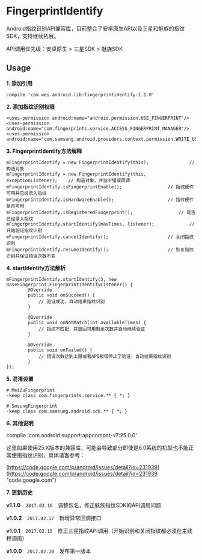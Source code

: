 # FingerprintIdentify

Android指纹识别API兼容库，目前整合了安卓原生API以及三星和魅族的指纹SDK，支持继续拓展。

API调用优先级：安卓原生 > 三星SDK > 魅族SDK

Usage
-----
**1. 添加引用**

    compile 'com.wei.android.lib:fingerprintidentify:1.1.0'

**2. 添加指纹识别权限**

    <uses-permission android:name="android.permission.USE_FINGERPRINT"/>
    <uses-permission android:name="com.fingerprints.service.ACCESS_FINGERPRINT_MANAGER"/>
    <uses-permission android:name="com.samsung.android.providers.context.permission.WRITE_USE_APP_FEATURE_SURVEY"/>

**3. FingerprintIdentify方法解释**

    mFingerprintIdentify = new FingerprintIdentify(this);				// 构造对象
	mFingerprintIdentify = new FingerprintIdentify(this, exceptionListener);	// 构造对象，并监听错误回调
	mFingerprintIdentify.isFingerprintEnable();					// 指纹硬件可用并已经录入指纹
	mFingerprintIdentify.isHardwareEnable();					// 指纹硬件是否可用
	mFingerprintIdentify.isRegisteredFingerprint();					// 是否已经录入指纹
	mFingerprintIdentify.startIdentify(maxTimes, listener);				// 开始验证指纹识别
	mFingerprintIdentify.cancelIdentify();						// 关闭指纹识别
	mFingerprintIdentify.resumeIdentify();						// 恢复指纹识别并保证错误次数不变

**4. startIdentify方法解析**

    mFingerprintIdentify.startIdentify(3, new BaseFingerprint.FingerprintIdentifyListener() {
            @Override
            public void onSucceed() {
                // 验证成功，自动结束指纹识别
            }

            @Override
            public void onNotMatch(int availableTimes) {
                // 指纹不匹配，并返回可用剩余次数并自动继续验证
            }

            @Override
            public void onFailed() {
                // 错误次数达到上限或者API报错停止了验证，自动结束指纹识别
            }
    });

**5. 混淆设置**

    # MeiZuFingerprint
	-keep class com.fingerprints.service.** { *; }

	# SmsungFingerprint
	-keep class com.samsung.android.sdk.** { *; }

**6. 其他说明**

compile 'com.android.support:appcompat-v7:25.0.0'

这里如果使用25.X版本的兼容库，可能会导致部分即使是6.0系统的机型也不能正常使用指纹识别，具体请客参考：

[https://code.google.com/p/android/issues/detail?id=231939](https://code.google.com/p/android/issues/detail?id=231939 "code.google.com")

**7. 更新历史**

**v1.1.0**　`2017.03.16`　调整包名，修正魅族指纹SDK的API调用问题

**v1.0.2**　`2017.02.17`　新增异常回调接口

**v1.0.1**　`2017.02.15`　修正三星指纹API调用（开始识别和关闭指纹都必须在主线程调用）

**v1.0.0**　`2017.02.10`　发布第一版本
